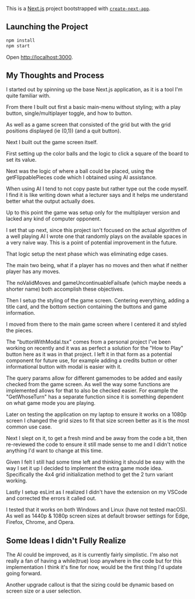 This is a [Next.js](https://nextjs.org) project bootstrapped with [`create-next-app`](https://nextjs.org/docs/app/api-reference/cli/create-next-app).

## Launching the Project

```bash
npm install
npm start
```

Open [http://localhost:3000](http://localhost:3000).

## My Thoughts and Process

I started out by spinning up the base Next.js application, as it is a tool I'm quite familiar with.

From there I built out first a basic main-menu without styling; with a play button, single/multiplayer toggle, and how to button.

As well as a game screen that consisted of the grid but with the grid positions displayed (ie (0,1)) (and a quit button).

Next I built out the game screen itself.

First setting up the color balls and the logic to click a square of the board to set its value.

Next was the logic of where a ball could be placed, using the getFlippablePieces code which I obtained using AI assistance.

When using AI I tend to not copy paste but rather type out the code myself. I find it is like writing down what a lecturer says and it helps me understand better what the output actually does.

Up to this point the game was setup only for the multiplayer version and lacked any kind of computer opponent.

I set that up next, since this project isn't focused on the actual algorithm of a well playing AI I wrote one that randomly plays on the available spaces in a very naive way. This is a point of potential improvement in the future.

That logic setup the next phase which was eliminating edge cases.

The main two being, what if a player has no moves and then what if neither player has any moves.

The noValidMoves and gameUncontinuableFailsafe (which maybe needs a shorter name) both accomplish these objectives.

Then I setup the styling of the game screen. Centering everything, adding a title card, and the bottom section containing the buttons and game information.

I moved from there to the main game screen where I centered it and styled the pieces.

The "buttonWithModal.tsx" comes from a personal project I've been working on recently and it was as perfect a solution for the "How to Play" button here as it was in that project. I left it in that form as a potential component for future use, for example adding a credits button or other informational button with modal is easier with it.

The query params allow for different gamemodes to be added and easily checked from the game screen.
As well the way some functions are implemented allows for that to also be checked easier. For example the "GetWhoseTurn" has a separate function since it is something dependent on what game mode you are playing.

Later on testing the application on my laptop to ensure it works on a 1080p screen I changed the grid sizes to fit that size screen better as it is the most common use case.

Next I slept on it, to get a fresh mind and be away from the code a bit, then re-reviewed the code to ensure it still made sense to me and I didn't notice anything I'd want to change at this time.

Given I felt I still had some time left and thinking it should be easy with the way I set it up I decided to implement the extra game mode idea. Specifically the 4x4 grid initialization method to get the 2 turn variant working.

Lastly I setup esLint as I realized I didn't have the extension on my VSCode and corrected the errors it called out.

I tested that it works on both Windows and Linux (have not tested macOS). As well as 1440p & 1080p screen sizes at default browser settings for Edge, Firefox, Chrome, and Opera.

## Some Ideas I didn't Fully Realize

The AI could be improved, as it is currently fairly simplistic. I'm also not really a fan of having a while(true) loop anywhere in the code but for this implementation I think it's fine for now, would be the first thing I'd update going forward.

Another upgrade callout is that the sizing could be dynamic based on screen size or a user selection.
